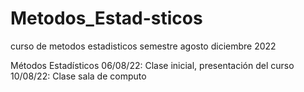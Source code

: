 # Metodos_Estad-sticos
curso de metodos estadisticos semestre agosto diciembre 2022

Métodos Estadísticos
06/08/22: Clase inicial, presentación del curso
10/08/22: Clase sala de computo
